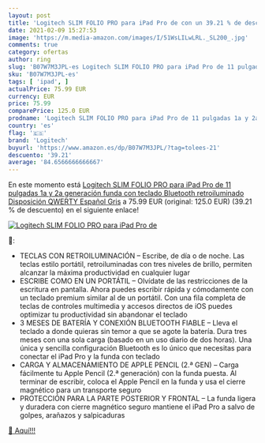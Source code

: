 ```yaml
---
layout: post
title: 'Logitech SLIM FOLIO PRO para iPad Pro de con un 39.21 % de descuento'
date: 2021-02-09 15:27:53
image: 'https://m.media-amazon.com/images/I/51WsLILwLRL._SL200_.jpg'
comments: true
category: ofertas
author: ring
slug: 'B07W7M3JPL-es Logitech SLIM FOLIO PRO para iPad Pro de 11 pulgadas 1a y...'
sku: 'B07W7M3JPL-es'
tags: [ 'ipad', ]
actualPrice: 75.99 EUR
currency: EUR
price: 75.99
comparePrice: 125.0 EUR
prodname: 'Logitech SLIM FOLIO PRO para iPad Pro de 11 pulgadas 1a y 2a generación  funda con teclado Bluetooth retroiluminado  Disposición QWERTY Español  Gris'
country: 'es'
flag: '🇪🇸'
brand: 'Logitech'
buyurl: 'https://www.amazon.es/dp/B07W7M3JPL/?tag=tolees-21'
descuento: '39.21'
average: '84.6566666666667'
---
```


En este momento está [Logitech SLIM FOLIO PRO para iPad Pro de 11 pulgadas 1a y 2a generación  funda con teclado Bluetooth retroiluminado  Disposición QWERTY Español  Gris](https://www.amazon.es/dp/B07W7M3JPL/?tag=tolees-21) a 75.99 EUR (original: 125.0 EUR) (39.21 %  de descuento) en el siguiente enlace!

[![Logitech SLIM FOLIO PRO para iPad Pro de](https://m.media-amazon.com/images/I/51WsLILwLRL._SL200_.jpg)](https://www.amazon.es/dp/B07W7M3JPL/?tag=tolees-21)

🔎:

- TECLAS CON RETROILUMINACIÓN – Escribe, de día o de noche. Las teclas estilo portátil, retroiluminadas con tres niveles de brillo, permiten alcanzar la máxima productividad en cualquier lugar
- ESCRIBE COMO EN UN PORTÁTIL – Olvídate de las restricciones de la escritura en pantalla. Ahora puedes escribir rápida y cómodamente con un teclado premium similar al de un portátil. Con una fila completa de teclas de controles multimedia y accesos directos de iOS puedes optimizar tu productividad sin abandonar el teclado
- 3 MESES DE BATERÍA Y CONEXIÓN BLUETOOTH FIABLE – Lleva el teclado a donde quieras sin temor a que se agote la batería. Dura tres meses con una sola carga (basado en un uso diario de dos horas). Una única y sencilla configuración Bluetooth es lo único que necesitas para conectar el iPad Pro y la funda con teclado
- CARGA Y ALMACENAMIENTO DE APPLE PENCIL (2.ª GEN) – Carga fácilmente tu Apple Pencil (2.ª generación) con la funda puesta. Al terminar de escribir, coloca el Apple Pencil en la funda y usa el cierre magnético para un transporte seguro
- PROTECCIÓN PARA LA PARTE POSTERIOR Y FRONTAL – La funda ligera y duradera con cierre magnético seguro mantiene el iPad Pro a salvo de golpes, arañazos y salpicaduras

[🛒 Aquí!!!](https://www.amazon.es/dp/B07W7M3JPL/?tag=tolees-21)
